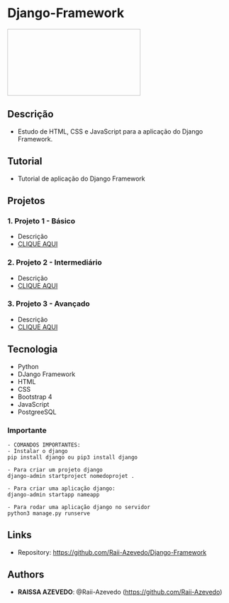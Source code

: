 # Django-Framework

<a href="url"><img src=" " align="center" height="150" width="300" ></a>
 
## Descrição
- Estudo de HTML, CSS e JavaScript para a aplicação do Django Framework.

## Tutorial
- Tutorial de aplicação do Django Framework

## Projetos
### 1. Projeto 1 - Básico
  - Descrição
  ![]()
  - [CLIQUE AQUI]()
  
### 2. Projeto 2 - Intermediário
  - Descrição
  ![]()
  - [CLIQUE AQUI]()
  
  ### 3. Projeto 3 - Avançado
  - Descrição
  ![]()
  - [CLIQUE AQUI]()

## Tecnologia
 - Python
 - DJango Framework
 - HTML
 - CSS
 - Bootstrap 4
 - JavaScript
 - PostgreeSQL
 
### Importante
    - COMANDOS IMPORTANTES:
    - Instalar o django
    pip install django ou pip3 install django
    
    - Para criar um projeto django
    django-admin startproject nomedoprojet .
    
    - Para criar uma aplicação django:
    django-admin startapp nameapp
    
    - Para rodar uma aplicação django no servidor
    python3 manage.py runserve
 
## Links
 
  - Repository: https://github.com/Raii-Azevedo/Django-Framework
 
 
## Authors
 
* **RAISSA AZEVEDO**: @Raii-Azevedo (https://github.com/Raii-Azevedo)
